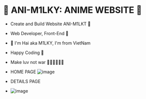 # 💎 ANI-M1LKY: ANIME WEBSITE 💎

- Create and Build Website ANI-M1LKT 🚀
- Web Developer, Front-End 🥇

- 💎 I'm Hai aka M1LKY, I'm from VietNam
- Happy Coding 🥰
- Make luv not war 💖💛🧡💚💙💜

- HOME PAGE
![image](https://user-images.githubusercontent.com/58142935/161910220-2aba6420-b4c7-4a5f-ba57-f766e62d223b.png)

- DETAILS PAGE
- ![image](https://user-images.githubusercontent.com/58142935/161911163-390cd9ee-0692-4b18-884a-cf994e3cd9b2.png)
